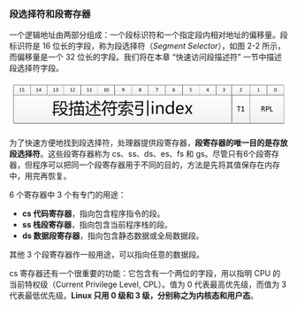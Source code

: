 ### 段选择符和段寄存器

一个逻辑地址由两部分组成：一个段标识符和一个指定段内相对地址的偏移量。段标识符是 16 位长的字段，称为段选择符（*Segment Selector*），如图 2-2 所示，而偏移量是一个 32 位长的字段。我们将在本章 “快速访问段描述符” 一节中描述段选择符字段。

![图 2-2：段描述符格式](../static/2_2.png)

为了快速方便地找到段选择符，处理器提供段寄存器，**段寄存器的唯一目的是存放段选择符**。这些段寄存器称为 cs、ss、ds、es、fs 和 gs。尽管只有6个段寄存器，但程序可以把同一个段寄存器用于不同的目的，方法是先将其值保存在内存中，用完再恢复。

6 个寄存器中 3 个有专门的用途：
- **cs 代码寄存器**，指向包含程序指令的段。
- **ss 栈段寄存器**，指向包含当前程序栈的段。
- **ds 数据段寄存器**，指向包含静态数据或全局数据段。

其他 3 个段寄存器作一般用途，可以指向任意的数据段。

cs 寄存器还有一个很重要的功能：它包含有一个两位的字段，用以指明 CPU 的当前特权级（Current Privilege Level, CPL）。值为 0 代表最高优先级，而值为 3 代表最低优先级。**Linux 只用 0 级和 3 级，分别称之为内核态和用户态**。
